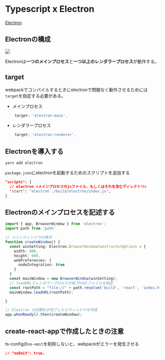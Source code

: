# Typescript x Electron
[Electron](https://www.electronjs.org/)
## Electronの構成
<img src="https:///re.buildinsider.net/enterprise/electron/01/00.gif">

Electronは**一つのメインプロセス**と**一つ以上のレンダラープロセス**が動作する。
## target
webpackでコンパイルするときにelectronで問題なく動作させるためには`target`を指定する必要がある。
- メインプロセス
  ```javascript
   target: 'electron-main',
  ```
- レンダラープロセス
  ```javascript
   target: 'electron-renderer',
  ```

## Electronを導入する
```shell
yarn add electron
```
`package.json`にelectronを起動するためのスクリプトを追加する
```json
"scripts": {
  // electron <メインプロセスのjsファイル、もしくはそれを含むディレクトリ>
  "start": "electron ./build/electron/index.js",
}
```

## Electronのメインプロセスを記述する
```Typescript
import { app, BrowserWindow } from 'electron';
import path from 'path'

// メインウィンドウの表示
function createWindow() {
  const winSetting: Electron.BrowserWindowConstructorOptions = {
    width: 800,
    height: 600,
    webPreferences: {        
      nodeIntegration: true 
    }   
  }
  const mainWindow = new BrowserWindow(winSetting);
  // loadURLでレンダラープロセスが扱うhtmlファイルを指定
  const rootPath = "file://" + path.resolve('build', 'react', 'index.html');
  mainWindow.loadURL(rootPath);

}

// Electron の初期化が完了したらウィンドウを作成
app.whenReady().then(createWindow);
```

## create-react-appで作成したときの注意
ts-configの`no-emit`を削除しないと、webpackがエラーを発生させる
```json
// "noEmit": true,
```